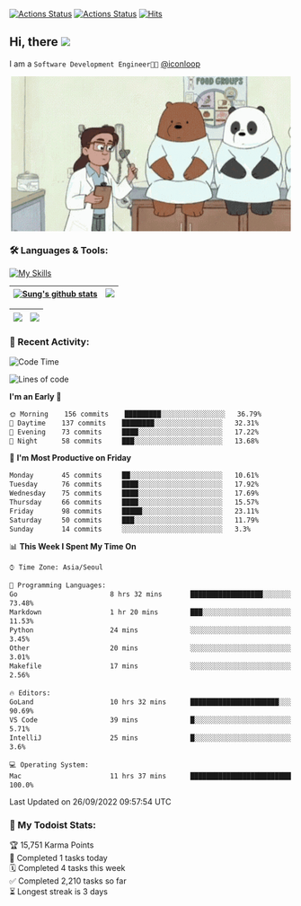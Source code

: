 
[![Actions Status](https://github.com/ddok2/ddok2/workflows/Todoist%20Readme/badge.svg)](https://github.com/ddok2/ddok2/actions)
[![Actions Status](https://github.com/ddok2/ddok2/workflows/wakatime-stats/badge.svg)](https://github.com/ddok2/ddok2/actions)
[![Hits](https://hits.seeyoufarm.com/api/count/incr/badge.svg?url=https%3A%2F%2Fgithub.com%2Fddok2&count_bg=%23FF9595&title_bg=%23555555&icon=github.svg&icon_color=%23FFFFFF&title=hits&edge_flat=false)](https://hits.seeyoufarm.com)

<!-- ![visitors](https://visitor-badge.laobi.icu/badge?page_id=ddok2.ddok2) -->
## Hi, there <img src="https://raw.githubusercontent.com/MartinHeinz/MartinHeinz/master/wave.gif" width="3%">

I am a `Software Development Engineer🧑‍💻` [@iconloop](https://github.com/iconloop)


<p align="center">
    <img align="center" alt="GIF" src="img/debugging.gif" />
</p>


### 🛠 Languages & Tools:

[![My Skills](https://skillicons.dev/icons?i=go,js,ts,py,express,react,svelte,jquery,pug,mongodb,mysql,redis,aws,docker,kubernetes)](https://skillicons.dev)


| <a href="https://github.com/ddok2"><img align="center" src="https://github-readme-stats.vercel.app/api?username=ddok2&show_icons=true&include_all_commits=true&count_private=true&theme=buefy&hide_border=true" alt="Sung's github stats" /></a> | <a href="https://github.com/ddok2"><img src="http://github-readme-streak-stats.herokuapp.com?user=ddok2&hide_border=true" /></a> |
| ------------- |------------- |


| <a href="https://github.com/ddok2"><img align="center" src="https://github-readme-stats.vercel.app/api/top-langs/?username=ddok2&theme=buefy&hide=html,css&hide_border=true" /></a> | <a href="https://github.com/ddok2"><img align="center" src="https://activity-graph.herokuapp.com/graph?username=ddok2&theme=github&hide_border=true" height="250" /></a> |
| ------------- |--------------------------------------------------------------------------------------------------------------------------------------------------------------------------|


<!-- <details open>
    <summary>📈 My GitHub Stats</summary>
    <p align="center">
        <a href="https://github.com/ddok2">
            <img align="center" src="https://github-readme-stats.vercel.app/api?username=ddok2&show_icons=true&include_all_commits=true&count_private=true&theme=buefy&hide_border=true" alt="Sung's github stats" />
        </a>
    </p>
</details>
<details>
    <summary>💬 Top Languages</summary>
    <p align="center"> 
        <a href="https://github.com/ddok2">
            <img align="center" src="https://github-readme-stats.vercel.app/api/top-langs/?username=ddok2&layout=compact&theme=buefy&hide=html,css&hide_border=true" />
        </a>
    </p>
</details> -->


### 🌈 Recent Activity:
<!--START_SECTION:waka-->
![Code Time](http://img.shields.io/badge/Code%20Time-1%2C785%20hrs%2052%20mins-blue)

![Lines of code](https://img.shields.io/badge/From%20Hello%20World%20I%27ve%20Written-286%20Thousand%20lines%20of%20code-blue)

**I'm an Early 🐤** 

```text
🌞 Morning    156 commits    █████████░░░░░░░░░░░░░░░░   36.79% 
🌆 Daytime    137 commits    ████████░░░░░░░░░░░░░░░░░   32.31% 
🌃 Evening    73 commits     ████░░░░░░░░░░░░░░░░░░░░░   17.22% 
🌙 Night      58 commits     ███░░░░░░░░░░░░░░░░░░░░░░   13.68%

```
📅 **I'm Most Productive on Friday** 

```text
Monday       45 commits     ██░░░░░░░░░░░░░░░░░░░░░░░   10.61% 
Tuesday      76 commits     ████░░░░░░░░░░░░░░░░░░░░░   17.92% 
Wednesday    75 commits     ████░░░░░░░░░░░░░░░░░░░░░   17.69% 
Thursday     66 commits     ████░░░░░░░░░░░░░░░░░░░░░   15.57% 
Friday       98 commits     █████░░░░░░░░░░░░░░░░░░░░   23.11% 
Saturday     50 commits     ███░░░░░░░░░░░░░░░░░░░░░░   11.79% 
Sunday       14 commits     ░░░░░░░░░░░░░░░░░░░░░░░░░   3.3%

```


📊 **This Week I Spent My Time On** 

```text
⌚︎ Time Zone: Asia/Seoul

💬 Programming Languages: 
Go                       8 hrs 32 mins       ██████████████████░░░░░░░   73.48% 
Markdown                 1 hr 20 mins        ███░░░░░░░░░░░░░░░░░░░░░░   11.53% 
Python                   24 mins             ░░░░░░░░░░░░░░░░░░░░░░░░░   3.45% 
Other                    20 mins             ░░░░░░░░░░░░░░░░░░░░░░░░░   3.01% 
Makefile                 17 mins             ░░░░░░░░░░░░░░░░░░░░░░░░░   2.56%

🔥 Editors: 
GoLand                   10 hrs 32 mins      ██████████████████████░░░   90.69% 
VS Code                  39 mins             █░░░░░░░░░░░░░░░░░░░░░░░░   5.71% 
IntelliJ                 25 mins             █░░░░░░░░░░░░░░░░░░░░░░░░   3.6%

💻 Operating System: 
Mac                      11 hrs 37 mins      █████████████████████████   100.0%

```


 Last Updated on 26/09/2022 09:57:54 UTC
<!--END_SECTION:waka-->

### 🚧 My Todoist Stats:
<!-- TODO-IST:START -->
🏆  15,751 Karma Points           
🌸  Completed 1 tasks today           
🗓  Completed 4 tasks this week           
✅  Completed 2,210 tasks so far           
⏳  Longest streak is 3 days
<!-- TODO-IST:END -->


